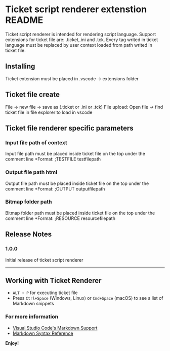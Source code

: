 # Ticket script renderer extenstion README

Ticket script renderer is intended for rendering script language. Support extensions for ticket file are: .ticket,.ini and .tck. Every tag writed in ticket language must be replaced by user context loaded from path writed in ticket file.

## Installing
Ticket extension must be placed in .vscode -> extensions folder

## Ticket file create
File -> new file -> save as (.ticket or .ini or .tck)
File upload: Open file -> find ticket file in file explorer to load in vscode

## Ticket file renderer specific parameters
### Input file path of context
Input file path must be placed inside ticket file on the top under the comment line
*Format: ;TESTFILE testfilepath

### Output file path html
Output file path must be placed inside ticket file on the top under the comment line
*Format: ;OUTPUT outputfilepath

### Bitmap folder path
Bitmap folder path must be placed inside ticket file on the top under the comment line
*Format: ;RESOURCE resourcefilepath

## Release Notes

### 1.0.0

Initial release of ticket script renderer

-----------------------------------------------------------------------------------------------------------

## Working with Ticket Renderer

* `ALT + P` for executing ticket file 
* Press `Ctrl+Space` (Windows, Linux) or `Cmd+Space` (macOS) to see a list of Markdown snippets

### For more information

* [Visual Studio Code's Markdown Support](http://code.visualstudio.com/docs/languages/markdown)
* [Markdown Syntax Reference](https://help.github.com/articles/markdown-basics/)

**Enjoy!**
